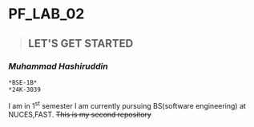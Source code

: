 # PF_LAB_02
> ## LET'S GET STARTED
### ***Muhammad Hashiruddin***
    *BSE-1B*
    *24K-3039
  I am in 1<sup>st</sup> semester
  I am currently pursuing BS(software engineering) at NUCES,FAST.
~~This is my second repository~~
